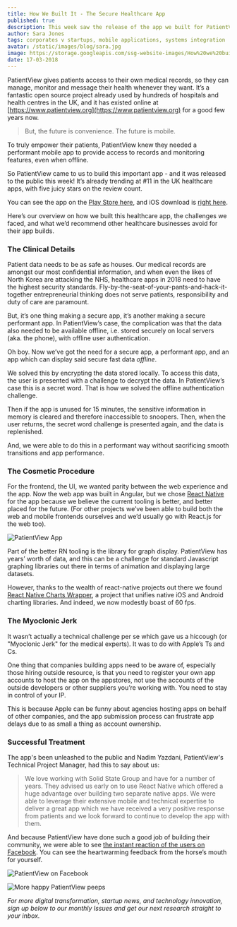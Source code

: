 ```yaml
---
title: How We Built It - The Secure Healthcare App
published: true
description: This week saw the release of the app we built for PatientView, giving NHS patients control of their medical records, and empowering them to manage their healthcare.
author: Sara Jones
tags: corporates v startups, mobile applications, systems integration
avatar: /static/images/blog/sara.jpg
image: https://storage.googleapis.com/ssg-website-images/How%20we%20built%20patientview%20app/patientview%20header.jpg
date: 17-03-2018
---
```


PatientView gives patients access to their own medical records, so they can manage, monitor and message their health whenever they want. It’s a fantastic open source project already used by hundreds of hospitals and health centres in the UK, and it has existed online at [https://www.patientview.org](https://www.patientview.org) for a good few years now.

> But, the future is convenience. The future is mobile.

To truly empower their patients, PatientView knew they needed a performant mobile app to provide access to records and monitoring features, even when offline. 

So PatientView came to us to build this important app - and it was released to the public this week! It’s already trending at #11 in the UK healthcare apps, with five juicy stars on the review count.

You can see the app on the [Play Store here](https://play.google.com/store/apps/details?id=org.patientview.mobile&hl=en), and iOS download is [right here](https://itunes.apple.com/app/patientview/id1263839920).

Here’s our overview on how we built this healthcare app, the challenges we faced, and what we’d recommend other healthcare businesses avoid for their app builds.

### The Clinical Details

Patient data needs to be as safe as houses. Our medical records are amongst our most confidential information, and when even the likes of North Korea are attacking the NHS, healthcare apps in 2018 need to have the highest security standards. Fly-by-the-seat-of-your-pants-and-hack-it-together entrepreneurial thinking does not serve patients, responsibility and duty of care are paramount.

But, it’s one thing making a secure app, it’s another making a secure performant app. In PatientView’s case, the complication was that the data also needed to be available offline, i.e. stored securely on local servers (aka. the phone), with offline user authentication.

Oh boy. Now we’ve got the need for a secure app, a performant app, and an app which can display said secure fast data *offline*.

We solved this by encrypting the data stored locally. To access this data, the user is presented with a challenge to decrypt the data. In PatientView’s case this is a secret word. That is how we solved the offline authentication challenge.

Then if the app is unused for 15 minutes, the sensitive information in memory is cleared and therefore inaccessible to snoopers. Then, when the user returns, the secret word challenge is presented again, and the data is replenished.

And, we were able to do this in a performant way without sacrificing smooth transitions and app performance.

### The Cosmetic Procedure

For the frontend, the UI, we wanted parity between the web experience and the app. Now the web app was built in Angular, but we chose [React Native](https://www.solidstategroup.com/2018/02/27/2018/From-MVPs-to-Raising-Seed-Money---Why-You-Should-Build-Your-App-in-React-Native/) for the app because we believe the current tooling is better, and better placed for the future. (For other projects we’ve been able to build both the web and mobile frontends ourselves and we’d usually go with React.js for the web too).

![PatientView App](https://storage.googleapis.com/ssg-website-images/How%20we%20built%20patientview%20app/PatientView%20App.png)

Part of the better RN tooling is the library for graph display. PatientView has years’ worth of data, and this can be a challenge for standard Javascript graphing libraries out there in terms of animation and displaying large datasets.

However, thanks to the wealth of react-native projects out there we found [React Native Charts Wrapper](https://github.com/wuxudong/react-native-charts-wrapper), a project that unifies native iOS and Android charting libraries. And indeed, we now modestly boast of 60 fps.

### The Myoclonic Jerk

It wasn’t actually a technical challenge per se which gave us a hiccough (or "Myoclonic Jerk" for the medical experts). It was to do with Apple’s Ts and Cs.

One thing that companies building apps need to be aware of, especially those hiring outside resource, is that you need to register your own app accounts to host the app on the appstores, not use the accounts of the outside developers or other suppliers you’re working with. You need to stay in control of your IP.

This is because Apple can be funny about agencies hosting apps on behalf of other companies, and the app submission process can frustrate app delays due to as small a thing as account ownership.

### Successful Treatment

The app's been unleashed to the public and Nadim Yazdani, PatientView's Technical Project Manager, had this to say about us:

> We love working with Solid State Group and have for a number of years. They advised us early on to use React Native which offered a huge advantage over building two separate native apps. We were able to leverage their extensive mobile and technical expertise to deliver a great app which we have received a very positive response from patients and we look forward to continue to develop the app with them.

And because PatientView have done such a good job of building their community, we were able to see [the instant reaction of the users on Facebook](https://www.facebook.com/patientview/posts/2071393129800348). You can see the heartwarming feedback from the horse’s mouth for yourself.

![PatientView on Facebook](https://storage.googleapis.com/ssg-website-images/How%20we%20built%20patientview%20app/Screen%20Shot%202018-03-16%20at%2014.18.38.png)

![More happy PatientView peeps](https://storage.googleapis.com/ssg-website-images/How%20we%20built%20patientview%20app/Screen%20Shot%202018-03-16%20at%2014.18.57.png)

*For more digital transformation, startup news, and technology innovation, sign up below to our monthly Issues and get our next research straight to your inbox.*